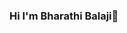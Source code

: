 ### Hi I'm  Bharathi Balaji👋

<!--
Hello! I have 11+ years of experience in IT industry as a Software Tester.Currently working as Test Automation Engineer for *iInterChange Systems Private Limited*. Has worked on Banking and Shipping domain. Used Linux Shell scripting, Postman, Java, selenium for automation.So here to share with you what I have learned.

Here are some ideas to get you started:

🎓 Bachelor of Engineering in Electrical and Electronics Engineering
💻 Software Tester
📖 A Learner
✍️ Blogger
 🌱 I’m currently working on Selenium Java
👯 I’m looking to collaborate on Selenium
🤔 I’m looking for help with Java
💬 Ask me about Selenium, Appium, Rest Assured, Jenkins Docker
📫 How to reach me:rangarajbharathibalaji@gmail.com
😄 Pronouns: He/him/his
⚡ Fun fact:Learner

What I Learn
♨️ Java, JavaScript
✅ Selenium Webdriver
🚀 Postman, Newman
Ⓜ️ Maven
🕓 Jmeter, Blazemeter
☁️ Azure DevOps, GitHub, Jenkins
📚 Cucumber, TestNG,Rest-Assured
📊 Cucumber MVN Report, Extent Report, Allure Report
